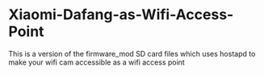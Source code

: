 # Xiaomi-Dafang-as-Wifi-Access-Point
This is a version of the firmware_mod SD card files which uses hostapd to make your wifi cam accessible as a wifi access point

